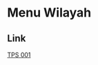 # Menu Wilayah

## Link

[TPS 001](https://github.com/gigit-pemilu/pemilu-2024-95-papua-pegunungan/tree/main/pilpres/hitung-suara/sub/95-papua-pegunungan/sub/03-yahukimo/sub/38-korupun/sub/2007-maldua/sub/001-tps)

